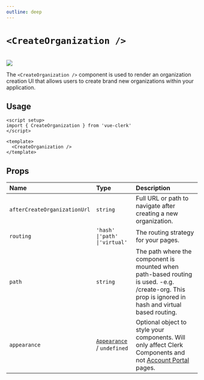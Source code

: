 ```yaml
---
outline: deep
---
```


# `<CreateOrganization />`

<br />
<img src="https://clerk.com/_next/image?url=%2Fdocs%2Fimages%2Fui-components%2Fcomponent-org_create.svg&w=2048&q=75" />

The `<CreateOrganization />` component is used to render an organization creation UI that allows users to create brand new organizations within your application.

## Usage

```vue
<script setup>
import { CreateOrganization } from 'vue-clerk'
</script>

<template>
  <CreateOrganization />
</template>
```

## Props

|Name|Type|Description|
|:----|:----|:----|
|`afterCreateOrganizationUrl`|`string`|Full URL or path to navigate after creating a new organization.|
|`routing`|`'hash' \|'path' \|'virtual'`|The routing strategy for your pages.|
|`path`|`string`|The path where the component is mounted when path-based routing is used. -e.g. /create-org. This prop is ignored in hash and virtual based routing.|
|`appearance`|[`Appearance`](https://clerk.com/docs/components/customization/overview) / `undefined`|Optional object to style your components. Will only affect Clerk Components and not [Account Portal](https://clerk.com/docs/account-portal/overview) pages.|
